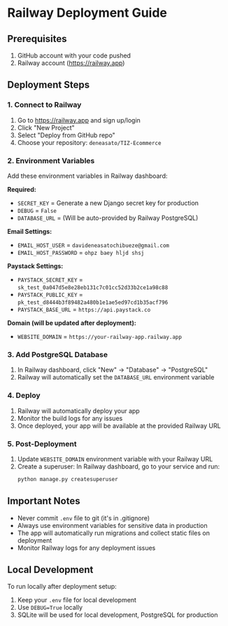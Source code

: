 # Railway Deployment Guide

## Prerequisites
1. GitHub account with your code pushed
2. Railway account (https://railway.app)

## Deployment Steps

### 1. Connect to Railway
1. Go to https://railway.app and sign up/login
2. Click "New Project"
3. Select "Deploy from GitHub repo"
4. Choose your repository: `deneasato/TIZ-Ecommerce`

### 2. Environment Variables
Add these environment variables in Railway dashboard:

**Required:**
- `SECRET_KEY` = Generate a new Django secret key for production
- `DEBUG` = `False`
- `DATABASE_URL` = (Will be auto-provided by Railway PostgreSQL)

**Email Settings:**
- `EMAIL_HOST_USER` = `davideneasatochibueze@gmail.com`
- `EMAIL_HOST_PASSWORD` = `ohpz baey hljd shsj`

**Paystack Settings:**
- `PAYSTACK_SECRET_KEY` = `sk_test_0a047d5e8e28eb131c7c01cc52d33b2ce1a98c88`
- `PAYSTACK_PUBLIC_KEY` = `pk_test_d8444b3f89482a480b1e1ae5ed97cd1b35acf796`
- `PAYSTACK_BASE_URL` = `https://api.paystack.co`

**Domain (will be updated after deployment):**
- `WEBSITE_DOMAIN` = `https://your-railway-app.railway.app`

### 3. Add PostgreSQL Database
1. In Railway dashboard, click "New" → "Database" → "PostgreSQL"
2. Railway will automatically set the `DATABASE_URL` environment variable

### 4. Deploy
1. Railway will automatically deploy your app
2. Monitor the build logs for any issues
3. Once deployed, your app will be available at the provided Railway URL

### 5. Post-Deployment
1. Update `WEBSITE_DOMAIN` environment variable with your Railway URL
2. Create a superuser: In Railway dashboard, go to your service and run:
   ```bash
   python manage.py createsuperuser
   ```

## Important Notes
- Never commit `.env` file to git (it's in .gitignore)
- Always use environment variables for sensitive data in production
- The app will automatically run migrations and collect static files on deployment
- Monitor Railway logs for any deployment issues

## Local Development
To run locally after deployment setup:
1. Keep your `.env` file for local development
2. Use `DEBUG=True` locally
3. SQLite will be used for local development, PostgreSQL for production
